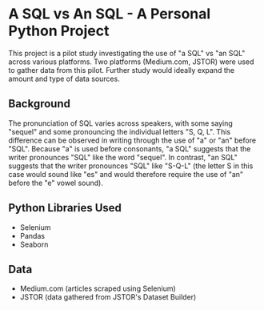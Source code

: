 # A SQL vs An SQL - A Personal Python Project
This project is a pilot study investigating the use of "a SQL" vs "an SQL" across various platforms. Two platforms (Medium.com, JSTOR) were used to gather data from this pilot. Further study would ideally expand the amount and type of data sources. 

## Background
The pronunciation of SQL varies across speakers, with some saying "sequel" and some pronouncing the individual letters "S, Q, L". This difference can be observed in writing through the use of "a" or "an" before "SQL". Because "a" is used before consonants, "a SQL" suggests that the writer pronounces "SQL" like the word "sequel". In contrast, "an SQL" suggests that the writer pronounces "SQL" like "S-Q-L" (the letter S in this case would sound like "es" and would therefore require the use of "an" before the "e" vowel sound). 

## Python Libraries Used
- Selenium
- Pandas
- Seaborn

## Data
- Medium.com (articles scraped using Selenium)
- JSTOR (data gathered from JSTOR's Dataset Builder)

